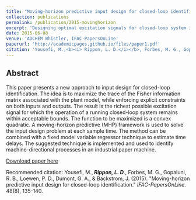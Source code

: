 ```yaml
---
title: "Moving-horizon predictive input design for closed-loop identification"
collection: publications
permalink: /publication/2015-movinghorizon
excerpt: 'Designing optimal excitation signals for closed-loop system identification.'
date: 2015-06-08
venue: 'ADCHEM Whistler, IFAC-PapersOnLine'
paperurl: 'http://academicpages.github.io/files/paper1.pdf'
citation: 'Yousefi, M.,<b><i> Rippon, L. D.</i></b>, Forbes, M. G., Gopaluni, R. B., Loewen, P. D., Dumont, G. A., & Backstrom, J. (2015). &quot;Moving-horizon predictive input design for closed-loop identification.&quot; <i>IFAC-PapersOnLine</i>.  48(8), 135-140.'
---
```


## Abstract
This paper presents a new approach to input design for closed-loop identification. The idea is to maximize the trace of the Fisher information matrix associated with the plant model, while enforcing explicit constraints on both inputs and outputs. The result is the richest possible excitation signal for which the operation of a running closed-loop system remains within acceptable bounds. The function to be maximized is a convex quadratic. A moving-horizon predictive (MHP) framework is used to solve the input design problem at each sample time. The method can be combined with a fixed model variable regressor technique to estimate time delays. The suggested technique is implemented and used to identify machine-directional processes in an industrial paper machine.

[Download paper here](http://academicpages.github.io/files/paper1.pdf)

Recommended citation: Yousefi, M.,<b><i> Rippon, L. D.</i></b>, Forbes, M. G., Gopaluni, R. B., Loewen, P. D., Dumont, G. A., & Backstrom, J. (2015). "Moving-horizon predictive input design for closed-loop identification." <i>IFAC-PapersOnLine</i>.  48(8), 135-140.
